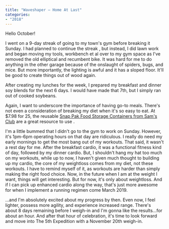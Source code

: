 ```yaml
---
title: "Waveshaper — Home At Last"
categories:
- "2018"
---
```


Hello October!

I went on a 9-day streak of going to my town's gym before breaking it Sunday. I had planned to continue the streak , but instead, I did lawn work and began moving my tools, workbench et al over to my gym space as I've removed the old elliptical and recumbent bike.  It was hard for me to do anything in the other garage because of the onslaught of spiders, bugs, and mice.  But more importantly, the lighting is awful and it has a sloped floor.  It'll be good to create things out of wood again.

After creating my lunches for the week, I prepared my breakfast and dinner soy blends for the next 6 days.  I would have made that 7th, but I simply ran out of cooked soybeans.

Again, I want to underscore the importance of having go-to meals.  There's not even a consideration of breaking my diet when it's so easy to eat.  At $7.98 for 25, the reusable [Snap Pak Food Storage Containers from Sam's Club](https://www.samsclub.com/sams/snap-pak-storage-container-se/prod21020508.ip) are a great resource to use .

I'm a little bummed that I didn't go to the gym to work on Sunday.  However, it's 1pm-6pm operating hours on that day are ridiculous.  I really do need my early mornings to get the most bang out of my workouts. That said, it wasn't a rest day for me.  After the breakfast cardio, it was a functional fitness kind of day, followed by my dinner cardio.  But, I shouldn't hang my hat too much on my workouts, while up to now, I haven't given much thought to building up my cardio, the core of my weightloss comes from my diet, not these workouts.  I have to remind myself of it, as workouts are harder than simply making the right food choice.  Now, in the future when I am at the weight I want, things will get interesting.  But for now, it's only about weightloss.  And if I can pick up enhanced cardio along the way, that's just more awesome for when I implement a running regimen come March 2019.

...and I'm absolutely excited about my progress by then.  Even now, I feel lighter, possess more agility, and experience increased range.  There's about 8 days remaining before I weigh-in and I'm gonna like the results...for about an hour.  And after that hour of celebration, it's time to look forward and move into The 5th Expedition with a November 20th weigh-in.